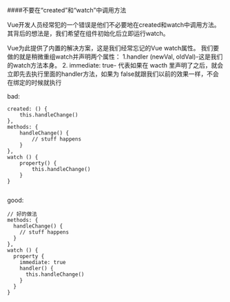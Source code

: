 

####不要在“created”和“watch”中调用方法


Vue开发人员经常犯的一个错误是他们不必要地在created和watch中调用方法。 其背后的想法是，我们希望在组件初始化后立即运行watch。


Vue为此提供了内置的解决方案，这是我们经常忘记的Vue watch属性。
我们要做的就是稍微重组watch并声明两个属性：
1.handler (newVal, oldVal)-这是我们的watch方法本身。
2. immediate: true- 代表如果在 wacth 里声明了之后，就会立即先去执行里面的handler方法，如果为 false就跟我们以前的效果一样，不会在绑定的时候就执行



bad:
```
created: () {
	this.handleChange()
},
methods: {
	handleChange() {
		// stuff happens
	}
},
watch () {
	property() {
		this.handleChange()
	}
}


```


good:
```
// 好的做法
methods: {
  handleChange() {
    // stuff happens
  }
},
watch () {
  property {
    immediate: true
    handler() {
      this.handleChange()
    }
  }
}

```